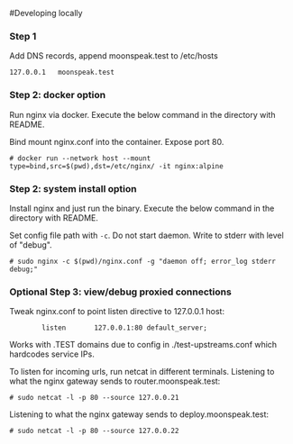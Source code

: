 #Developing locally

### Step 1

Add DNS records, append moonspeak.test to /etc/hosts
```
127.0.0.1	moonspeak.test
```


### Step 2: docker option

Run nginx via docker. Execute the below command in the directory with README.

Bind mount nginx.conf into the container.
Expose port 80.
```
# docker run --network host --mount type=bind,src=$(pwd),dst=/etc/nginx/ -it nginx:alpine
```


### Step 2: system install option

Install nginx and just run the binary. Execute the below command in the directory with README.

Set config file path with `-c`.
Do not start daemon.
Write to stderr with level of "debug".

```
# sudo nginx -c $(pwd)/nginx.conf -g "daemon off; error_log stderr debug;"
```

### Optional Step 3: view/debug proxied connections

Tweak nginx.conf to point listen directive to 127.0.0.1 host:
```
        listen       127.0.0.1:80 default_server;
```

Works with .TEST domains due to config in ./test-upstreams.conf which hardcodes service IPs.

To listen for incoming urls, run netcat in different terminals.
Listening to what the nginx gateway sends to router.moonspeak.test:
```
# sudo netcat -l -p 80 --source 127.0.0.21
```

Listening to what the nginx gateway sends to deploy.moonspeak.test:
```
# sudo netcat -l -p 80 --source 127.0.0.22
```
